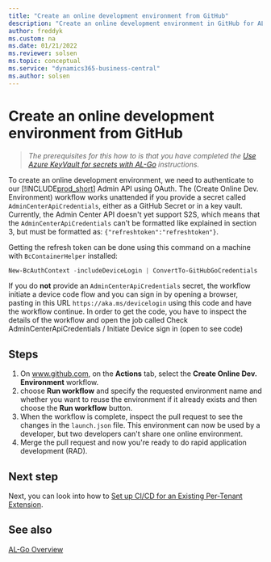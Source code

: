 ```yaml
---
title: "Create an online development environment from GitHub"
description: "Create an online development environment in GitHub for AL-Go for Business Central."
author: freddyk
ms.custom: na
ms.date: 01/21/2022
ms.reviewer: solsen
ms.topic: conceptual
ms.service: "dynamics365-business-central"
ms.author: solsen
---
```


# Create an online development environment from GitHub

> *The prerequisites for this how to is that you have completed the [Use Azure KeyVault for secrets with AL-Go](algo-use-azure-keyvault-for-secrets.md) instructions.* 

To create an online development environment, we need to authenticate to our [!INCLUDE[prod_short](../developer/includes/prod_short.md)] Admin API using OAuth. The (Create Online Dev. Environment) workflow works unattended if you provide a secret called `AdminCenterApiCredentials`, either as a GitHub Secret or in a key vault. Currently, the Admin Center API doesn't yet support S2S, which means that the `AdminCenterApiCredentials` can't be formatted like explained in section 3, but must be formatted as: `{"refreshtoken":"refreshtoken"}`.

Getting the refresh token can be done using this command on a machine with `BcContainerHelper` installed:

```powershell
New-BcAuthContext -includeDeviceLogin | ConvertTo-GitHubGoCredentials | Set-Clipboards
```

If you do **not** provide an `AdminCenterApiCredentials` secret, the workflow initiate a device code flow and you can sign in by opening a browser, pasting in this URL `https://aka.ms/devicelogin` using this code and have the workflow continue. In order to get the code, you have to inspect the details of the workflow and open the job called Check AdminCenterApiCredentials / Initiate Device sign in (open to see code)

## Steps

1. On www.github.com, on the **Actions** tab, select the **Create Online Dev. Environment** workflow.
1. choose **Run workflow** and specify the requested environment name and whether you want to reuse the environment if it already exists and then choose the **Run workflow** button.
1. When the workflow is complete, inspect the pull request to see the changes in the `launch.json` file. This environment can now be used by a developer, but two developers can't share one online environment.
1. Merge the pull request and now you're ready to do rapid application development (RAD).


## Next step

Next, you can look into how to [Set up CI/CD for an Existing Per-Tenant Extension](algo-setup-cicd-existing-pte.md).  

## See also

[AL-Go Overview](algo-overview.md)  